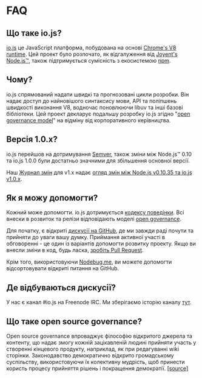 # FAQ

## Що таке io.js?

[io.js](https://github.com/nodejs/io.js) це JavaScript платформа, побудована на основі [Chrome's V8 runtime](http://code.google.com/p/v8/). Цей проект було розпочато, як відгалуження від [Joyent's Node.js™](https://nodejs.org/), також підтримується сумісність з екосистемою [npm](https://www.npmjs.com/).

## Чому? 

io.js спрямований надати швидкі та прогнозовані цикли розробки. Він надає доступ до найновішого синтаксису мови, API та поліпшень швидкості виконання 
V8,  водночас поновлюючи libuv та інші базові бібліотеки. Цей проект декларує подальшу розробку io.js згідно "[open governance model](https://github.com/nodejs/io.js/blob/v1.x/GOVERNANCE.md#readme)" на відміну від корпоративного керівництва.

## Версія 1.0.x?

io.js перейшов на дотримування [Semver](http://semver.org/), також зміни між Node.js™ 0.10 та io.js 1.0.0 були достатньо значними для збільшення основної версії.

Наш [Журнал змін](https://github.com/nodejs/io.js/blob/v1.x/CHANGELOG.md) для v1.x надає [огляд змін між Node.js v0.10.35 та io.js v1.0.x](https://github.com/nodejs/io.js/blob/v1.x/CHANGELOG.md#summary-of-changes-from-nodejs-v01035-to-iojs-v100).

## Як я можу допомогти?

Кожний може допомогти. io.js дотримується [кодексу поведінки](https://github.com/nodejs/io.js/blob/v1.x/CONTRIBUTING.md#code-of-conduct). Всі внески в розвиток та релізи відповідають моделі [open governance](https://github.com/nodejs/io.js/blob/v1.x/GOVERNANCE.md#readme).

Для початку, є відкриті [дискусії на GitHub](https://github.com/nodejs/io.js/issues), де ми завжди раді почути та прийняти до уваги вашу думку.
Приймання активної участі в обговоренні - це один із варіантів допомогти розвитку проекту. Якщо ви внесли зміни в код, будь ласка, [зробіть Pull Request](https://github.com/nodejs/io.js/blob/v1.x/CONTRIBUTING.md#code-contributions).

Крім того, використовуючи [Nodebug.me](http://nodebug.me/), ви можете допомогти відсортовувати відкриті питання на GitHub.

## Де відбуваються дискусії?

У нас є канал #io.js на Freenode IRC. Ми зберігаємо історію каналу [тут](http://logs.libuv.org/io.js/latest).

## Що таке open source governance?

Open source governance впроваджує філософію відкритого джерела та контенту, що надає змогу кожній зацікавленій людині прийняти участь у створенні кінцевого продукту, наприклад, як при редагуванні wiki сторінки. Законодавство демократично відкрито громадському суспільству, використовуючи їх колективну мудрість, щоб принести користь процесу прийняття рішень і покращення демократії. [[source]](https://en.wikipedia.org/wiki/Open-source_governance)

